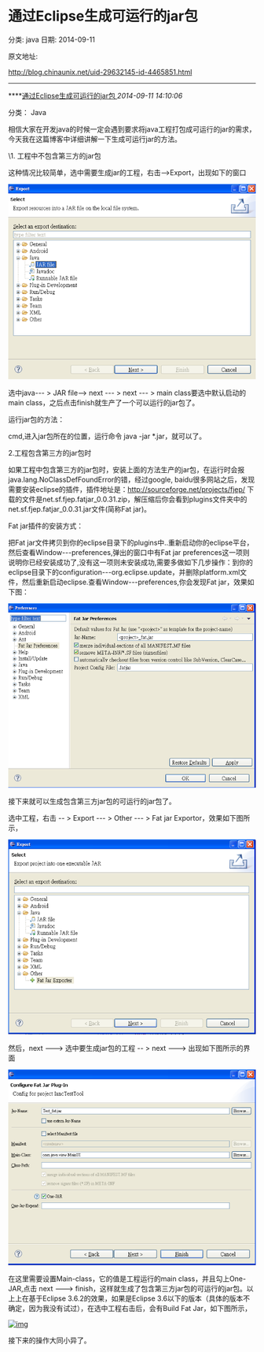 # 通过Eclipse生成可运行的jar包

分类: java
日期: 2014-09-11

原文地址: 

http://blog.chinaunix.net/uid-29632145-id-4465851.html

------

****[通过Eclipse生成可运行的jar包 ]()*2014-09-11 14:10:06*

分类： Java

相信大家在开发java的时候一定会遇到要求将java工程打包成可运行的jar的需求，今天我在这篇博客中详细讲解一下生成可运行jar的方法。

\1. 工程中不包含第三方的jar包

这种情况比较简单，选中需要生成jar的工程，右击-->Export，出现如下的窗口

![img](image-201712071705/0_1306376961ROiZ[1].png)

选中java--- > JAR file--> next --- > next --- > main class要选中默认启动的main class，之后点击finish就生产了一个可以运行的jar包了。

运行jar包的方法：

 cmd,进入jar包所在的位置，运行命令 java -jar *.jar，就可以了。

2.工程包含第三方的jar包时

如果工程中包含第三方的jar包时，安装上面的方法生产的jar包，在运行时会报java.lang.NoClassDefFoundError的错，经过google, baidu很多网站之后，发现需要安装eclipse的插件，插件地址是：http://sourceforge.net/projects/fjep/ 下载的文件是net.sf.fjep.fatjar_0.0.31.zip，解压缩后你会看到plugins文件夹中的net.sf.fjep.fatjar_0.0.31.jar文件(简称Fat jar)。

Fat jar插件的安装方式：

把Fat jar文件拷贝到你的eclipse目录下的plugins中..重新启动你的eclipse平台，然后查看Window---preferences,弹出的窗口中有Fat jar preferences这一项则说明你已经安装成功了,没有这一项则未安装成功,需要多做如下几步操作：到你的eclipse目录下的configuration---org.eclipse.update，并删除platform.xml文件，然后重新启动eclipse.查看Window---preferences,你会发现Fat jar，效果如下图：

![img](image-201712071705/0_1306377597yYJO[1].png)

接下来就可以生成包含第三方jar包的可运行的jar包了。

选中工程，右击 -- > Export --- > Other --- > Fat jar Exportor，效果如下图所示，

![img](image-201712071705/0_13063777689w6F[1].png)

然后，next ---> 选中要生成jar包的工程 --  > next ---> 出现如下图所示的界面

![img](image-201712071705/0_1306377945wHV2[1].png)

在这里需要设置Main-class，它的值是工程运行的main class，并且勾上One-JAR,点击 next ---> finish，这样就生成了包含第三方jar包的可运行的jar包。以上上在基于Eclipse 3.6.2的效果，如果是Eclipse 3.6以下的版本（具体的版本不确定，因为我没有试过），在选中工程右击后，会有Build Fat Jar，如下图所示，

[![img](image-201712071705/446700788040002223[1\].jpg)](http://sapo2000.blog.163.com/album/prevPhoto.do?photoId=_fks_ySTwhd_CgaVvQoJcxJ3D4ZsI9vJphyJZ)

接下来的操作大同小异了。

 